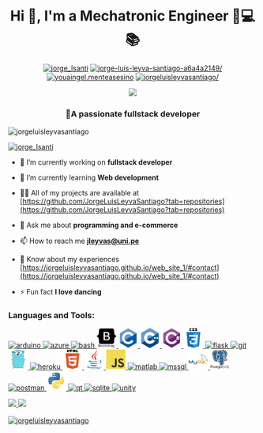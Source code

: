 <div align="center">
  <h1 align="center">Hi 👋, I'm a Mechatronic Engineer 🤖💻📚</h1>
<!-- <h3 align="left">Connect with me:</h3>
<p align="left"> -->
  <a href="https://twitter.com/jorge_lsanti" target="_blank"><img align="center" src="https://raw.githubusercontent.com/rahuldkjain/github-profile-readme-generator/master/src/images/icons/Social/twitter.svg" alt="jorge_lsanti" height="30" width="40" /></a>
  <a href="https://linkedin.com/in/jorge-luis-leyva-santiago-a6a4a2149/" target="_blank"><img align="center" src="https://raw.githubusercontent.com/rahuldkjain/github-profile-readme-generator/master/src/images/icons/Social/linked-in-alt.svg" alt="jorge-luis-leyva-santiago-a6a4a2149/" height="30" width="40" /></a>
  <a href="https://fb.com/youaingel.menteasesino" target="_blank"><img align="center" src="https://raw.githubusercontent.com/rahuldkjain/github-profile-readme-generator/master/src/images/icons/Social/facebook.svg" alt="youaingel.menteasesino" height="30" width="40" /></a>
  <a href="https://instagram.com/jorgeluisleyvasantiago/" target="_blank"><img align="center" src="https://raw.githubusercontent.com/rahuldkjain/github-profile-readme-generator/master/src/images/icons/Social/instagram.svg" alt="jorgeluisleyvasantiago/" height="30" width="40" /></a>
  </p>
  <img src="https://media.giphy.com/media/h0Cq1ClzO3UpupFPjP/giphy.gif" width="180" />
  <h3 align="center">📌A passionate fullstack developer </h3>
</div>

<p align="left"> <img src="https://komarev.com/ghpvc/?username=jorgeluisleyvasantiago&label=Profile%20views&color=0e75b6&style=flat" alt="jorgeluisleyvasantiago" /> </p>

<!-- <p align="left"> <a href="https://github.com/ryo-ma/github-profile-trophy"><img src="https://github-profile-trophy.vercel.app/?username=jorgeluisleyvasantiago" alt="jorgeluisleyvasantiago" /></a> </p> -->

<p align="left"> <a href="https://twitter.com/jorge_lsanti" target="blank"><img src="https://img.shields.io/twitter/follow/jorge_lsanti?logo=twitter&style=for-the-badge" alt="jorge_lsanti" /></a> </p>

- 🔭 I’m currently working on **fullstack developer**

- 🌱 I’m currently learning **Web development**

- 👨‍💻 All of my projects are available at [https://github.com/JorgeLuisLeyvaSantiago?tab=repositories](https://github.com/JorgeLuisLeyvaSantiago?tab=repositories)

- 💬 Ask me about **programming and e-commerce**

- 📫 How to reach me **jleyvas@uni.pe**

- 📄 Know about my experiences [https://jorgeluisleyvasantiago.github.io/web_site_1/#contact](https://jorgeluisleyvasantiago.github.io/web_site_1/#contact)

- ⚡ Fun fact **I love dancing**

<!-- <h3 align="left">Connect with me:</h3>
<p align="left">
<a href="https://twitter.com/jorge_lsanti" target="blank"><img align="center" src="https://raw.githubusercontent.com/rahuldkjain/github-profile-readme-generator/master/src/images/icons/Social/twitter.svg" alt="jorge_lsanti" height="30" width="40" /></a>
<a href="https://linkedin.com/in/jorge-luis-leyva-santiago-a6a4a2149/" target="blank"><img align="center" src="https://raw.githubusercontent.com/rahuldkjain/github-profile-readme-generator/master/src/images/icons/Social/linked-in-alt.svg" alt="jorge-luis-leyva-santiago-a6a4a2149/" height="30" width="40" /></a>
<a href="https://fb.com/youaingel.menteasesino" target="blank"><img align="center" src="https://raw.githubusercontent.com/rahuldkjain/github-profile-readme-generator/master/src/images/icons/Social/facebook.svg" alt="youaingel.menteasesino" height="30" width="40" /></a>
<a href="https://instagram.com/jorgeluisleyvasantiago/" target="blank"><img align="center" src="https://raw.githubusercontent.com/rahuldkjain/github-profile-readme-generator/master/src/images/icons/Social/instagram.svg" alt="jorgeluisleyvasantiago/" height="30" width="40" /></a>
</p> -->

<h3 align="left">Languages and Tools:</h3>
<p align="left"> <a href="https://www.arduino.cc/" target="_blank" rel="noreferrer"> <img src="https://cdn.worldvectorlogo.com/logos/arduino-1.svg" alt="arduino" width="40" height="40"/> </a> <a href="https://azure.microsoft.com/en-in/" target="_blank" rel="noreferrer"> <img src="https://www.vectorlogo.zone/logos/microsoft_azure/microsoft_azure-icon.svg" alt="azure" width="40" height="40"/> </a> <a href="https://www.gnu.org/software/bash/" target="_blank" rel="noreferrer"> <img src="https://www.vectorlogo.zone/logos/gnu_bash/gnu_bash-icon.svg" alt="bash" width="40" height="40"/> </a> <a href="https://getbootstrap.com" target="_blank" rel="noreferrer"> <img src="https://raw.githubusercontent.com/devicons/devicon/master/icons/bootstrap/bootstrap-plain-wordmark.svg" alt="bootstrap" width="40" height="40"/> </a> <a href="https://www.cprogramming.com/" target="_blank" rel="noreferrer"> <img src="https://raw.githubusercontent.com/devicons/devicon/master/icons/c/c-original.svg" alt="c" width="40" height="40"/> </a> <a href="https://www.w3schools.com/cpp/" target="_blank" rel="noreferrer"> <img src="https://raw.githubusercontent.com/devicons/devicon/master/icons/cplusplus/cplusplus-original.svg" alt="cplusplus" width="40" height="40"/> </a> <a href="https://www.w3schools.com/cs/" target="_blank" rel="noreferrer"> <img src="https://raw.githubusercontent.com/devicons/devicon/master/icons/csharp/csharp-original.svg" alt="csharp" width="40" height="40"/> </a> <a href="https://www.w3schools.com/css/" target="_blank" rel="noreferrer"> <img src="https://raw.githubusercontent.com/devicons/devicon/master/icons/css3/css3-original-wordmark.svg" alt="css3" width="40" height="40"/> </a> <a href="https://flask.palletsprojects.com/" target="_blank" rel="noreferrer"> <img src="https://www.vectorlogo.zone/logos/pocoo_flask/pocoo_flask-icon.svg" alt="flask" width="40" height="40"/> </a> <a href="https://git-scm.com/" target="_blank" rel="noreferrer"> <img src="https://www.vectorlogo.zone/logos/git-scm/git-scm-icon.svg" alt="git" width="40" height="40"/> </a> <a href="https://golang.org" target="_blank" rel="noreferrer"> <img src="https://raw.githubusercontent.com/devicons/devicon/master/icons/go/go-original.svg" alt="go" width="40" height="40"/> </a> <a href="https://heroku.com" target="_blank" rel="noreferrer"> <img src="https://www.vectorlogo.zone/logos/heroku/heroku-icon.svg" alt="heroku" width="40" height="40"/> </a> <a href="https://www.w3.org/html/" target="_blank" rel="noreferrer"> <img src="https://raw.githubusercontent.com/devicons/devicon/master/icons/html5/html5-original-wordmark.svg" alt="html5" width="40" height="40"/> </a> <a href="https://www.java.com" target="_blank" rel="noreferrer"> <img src="https://raw.githubusercontent.com/devicons/devicon/master/icons/java/java-original.svg" alt="java" width="40" height="40"/> </a> <a href="https://developer.mozilla.org/en-US/docs/Web/JavaScript" target="_blank" rel="noreferrer"> <img src="https://raw.githubusercontent.com/devicons/devicon/master/icons/javascript/javascript-original.svg" alt="javascript" width="40" height="40"/> </a> <a href="https://www.mathworks.com/" target="_blank" rel="noreferrer"> <img src="https://upload.wikimedia.org/wikipedia/commons/2/21/Matlab_Logo.png" alt="matlab" width="40" height="40"/> </a> <a href="https://www.microsoft.com/en-us/sql-server" target="_blank" rel="noreferrer"> <img src="https://www.svgrepo.com/show/303229/microsoft-sql-server-logo.svg" alt="mssql" width="40" height="40"/> </a> <a href="https://www.mysql.com/" target="_blank" rel="noreferrer"> <img src="https://raw.githubusercontent.com/devicons/devicon/master/icons/mysql/mysql-original-wordmark.svg" alt="mysql" width="40" height="40"/> </a> <a href="https://www.postgresql.org" target="_blank" rel="noreferrer"> <img src="https://raw.githubusercontent.com/devicons/devicon/master/icons/postgresql/postgresql-original-wordmark.svg" alt="postgresql" width="40" height="40"/> </a> <a href="https://postman.com" target="_blank" rel="noreferrer"> <img src="https://www.vectorlogo.zone/logos/getpostman/getpostman-icon.svg" alt="postman" width="40" height="40"/> </a> <a href="https://www.python.org" target="_blank" rel="noreferrer"> <img src="https://raw.githubusercontent.com/devicons/devicon/master/icons/python/python-original.svg" alt="python" width="40" height="40"/> </a> <a href="https://www.qt.io/" target="_blank" rel="noreferrer"> <img src="https://upload.wikimedia.org/wikipedia/commons/0/0b/Qt_logo_2016.svg" alt="qt" width="40" height="40"/> </a> <a href="https://www.sqlite.org/" target="_blank" rel="noreferrer"> <img src="https://www.vectorlogo.zone/logos/sqlite/sqlite-icon.svg" alt="sqlite" width="40" height="40"/> </a> <a href="https://unity.com/" target="_blank" rel="noreferrer"> <img src="https://www.vectorlogo.zone/logos/unity3d/unity3d-icon.svg" alt="unity" width="40" height="40"/> </a> </p>

<div>
  <a href="https://github.com/JorgeLuisLeyvaSantiago/">
  <img height = "180em" src="https://github-readme-stats.vercel.app/api/top-langs?username=jorgeluisleyvasantiago&show_icons=true&locale=en&layout=compact">  
  <img height = "180em" src="https://github-readme-stats.vercel.app/api?username=jorgeluisleyvasantiago&show_icons=true&locale=en">
</div>

<!-- <p><img align="left" src="https://github-readme-stats.vercel.app/api/top-langs?username=jorgeluisleyvasantiago&show_icons=true&locale=en&layout=compact" alt="jorgeluisleyvasantiago" /></p> -->

<!-- <p>&nbsp;<img align="center" src="https://github-readme-stats.vercel.app/api?username=jorgeluisleyvasantiago&show_icons=true&locale=en" alt="jorgeluisleyvasantiago" /></p> -->

<p><img align="center" src="https://github-readme-streak-stats.herokuapp.com/?user=jorgeluisleyvasantiago&" alt="jorgeluisleyvasantiago" /></p>










<!--  ### Hi there 👋 -->

<!--
**JorgeLuisLeyvaSantiago/JorgeLuisLeyvaSantiago** is a ✨ _special_ ✨ repository because its `README.md` (this file) appears on your GitHub profile.

Here are some ideas to get you started:

- 🔭 I’m currently working on ...
- 🌱 I’m currently learning ...
- 👯 I’m looking to collaborate on ...
- 🤔 I’m looking for help with ...
- 💬 Ask me about ...
- 📫 How to reach me: ...
- 😄 Pronouns: ...
- ⚡ Fun fact: ...
-->


<!-- 
<section id="header" align="center">
  
  <img src="https://media.giphy.com/media/v1.Y2lkPTc5MGI3NjExNzM0M2ZjOTQxNWI0OWI0ZDYzNzZhOWNiOGM2MTZmZTM1M2IwOTc5OCZjdD1n/xT9IgzoKnwFNmISR8I/giphy.gif" width="180" />
  <h2>Hi there 👋, I'm a Mechatronic Engineer </h2>
  <a href="https://www.facebook.com/youaingel.menteasesino" target="_blank"><img src="https://github.com/mctechnology17/mctechnology17/blob/main/src/facebook.png" width="22px" /></a>
  <a href="https://www.instagram.com/jorgeluisleyvasantiago/" target="_blank"><img src="https://github.com/mctechnology17/mctechnology17/blob/main/src/instagram.png" width="22px" /></a>
  <a href="https://twitter.com/Jorge_LSanti" target="_blank"><img src="https://github.com/mctechnology17/mctechnology17/blob/main/src/twitter.png" width="22px" /></a>
  <a href="https://github.com/JorgeLuisLeyvaSantiago" target="_blank"><img src="https://github.com/mctechnology17/mctechnology17/blob/main/src/github.png" width="22px" /></a>
  <a href="https://web.telegram.org/k/#@JorgeLuisLeyvaSantiago" target="_blank"><img src="https://github.com/mctechnology17/mctechnology17/blob/main/src/telegram.png" width="22px" /></a>
  <a href="https://www.tiktok.com/@jorgeleyvasantiag?lang=en" target="_blank"><img src="https://github.com/mctechnology17/mctechnology17/blob/main/src/tiktok.png" width="22px" /></a>
  
</section>

<div align="left">
  <h3> Languages and Tools </h3>
  <div align="center">
    <img src="https://github.com/devicons/devicon/blob/master/icons/python/python-original.svg" width="45" />
    <img src="https://github.com/devicons/devicon/blob/master/icons/html5/html5-original.svg" width="40" />
    <img src="https://github.com/devicons/devicon/blob/master/icons/css3/css3-original.svg" width="40" />
    <img src="https://github.com/devicons/devicon/blob/master/icons/javascript/javascript-original.svg" width="40" />
    <img src="https://github.com/devicons/devicon/blob/master/icons/mysql/mysql-original.svg" width="40" />
    <img src="https://github.com/devicons/devicon/blob/master/icons/heroku/heroku-original.svg" width="40" />
   </div>
</div> -->


